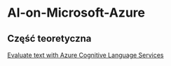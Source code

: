 # AI-on-Microsoft-Azure

## Część teoretyczna

[Evaluate text with Azure Cognitive Language Services](Evaluate_text_with_azure_cognitive_language_services.md)